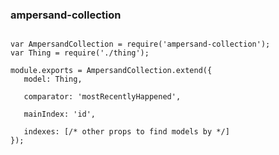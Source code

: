 ### ampersand-collection

<pre><code contenteditable>
var AmpersandCollection = require('ampersand-collection');
var Thing = require('./thing');

module.exports = AmpersandCollection.extend({
   model: Thing,

   comparator: 'mostRecentlyHappened',

   mainIndex: 'id',

   indexes: [/* other props to find models by */]
});
</code></pre>
